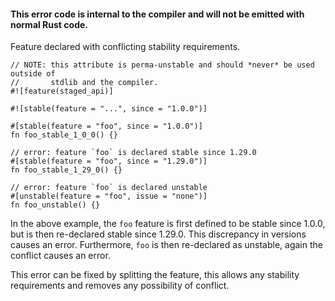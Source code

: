 #### This error code is internal to the compiler and will not be emitted with normal Rust code.

Feature declared with conflicting stability requirements.

```compile_fail,E0711
// NOTE: this attribute is perma-unstable and should *never* be used outside of
//       stdlib and the compiler.
#![feature(staged_api)]

#![stable(feature = "...", since = "1.0.0")]

#[stable(feature = "foo", since = "1.0.0")]
fn foo_stable_1_0_0() {}

// error: feature `foo` is declared stable since 1.29.0
#[stable(feature = "foo", since = "1.29.0")]
fn foo_stable_1_29_0() {}

// error: feature `foo` is declared unstable
#[unstable(feature = "foo", issue = "none")]
fn foo_unstable() {}
```

In the above example, the `foo` feature is first defined to be stable since
1.0.0, but is then re-declared stable since 1.29.0. This discrepancy in
versions causes an error. Furthermore, `foo` is then re-declared as unstable,
again the conflict causes an error.

This error can be fixed by splitting the feature, this allows any
stability requirements and removes any possibility of conflict.
